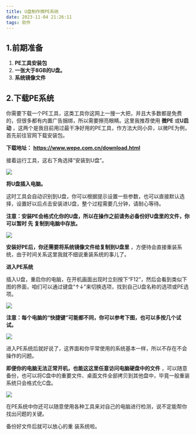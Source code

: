 ```yaml
---
title: U盘制作微PE系统
date: 2023-11-04 21:26:11
tags: 软件
---
```


## 1.前期准备

1. **PE工具安装包**
2. **一张大于8GB的U盘。**
3. **系统镜像文件**

## 2.下载PE系统

你需要下载一个PE工具，这类工具你这网上一搜一大把，并且大多数都是免费的，但很多都有内置广告捆绑，所以需要擦亮眼睛。这里我推荐使用 **微PE** 或**U启动** ，这两个是我目前用过最干净好用的PE工具，作方法大同小异，以微PE为例，首先前往官网下载安装包。

**下载地址：** **https://www.wepe.com.cn/download.html**

接着运行工具，这右下角选择“安装到U盘”。

![](./../img/微PE1.png)

**将U盘插入电脑。**

这时工具会自动识别到U盘，你可以根据提示设置一些参数，也可以直接默认选择，设置好以后点击安装进U盘，整个过程需要几分钟，请耐心等待。

**注意：安装PE会格式化你的U盘，所以在操作之前请务必备份好U盘里的文件，你可以暂时 先 复制到电脑中存放。**

![](./../img/微PE2.png)

**安装好PE后，你还需要将系统镜像文件给复制到U盘里** ，方便待会直接重装系统，由于时间关系这里我就不细说重装系统的事儿了。

**进入PE系统**

插入U盘，重启你的电脑，在开机画面出现时立刻按下“F12”，然后会看到类似下图的界面，咱们可以通过键盘“↑↓”来切换选项，找到自己U盘名称的选项或PE选项。

![](./../img/微PE3.png)

**注意：每个电脑的“快捷键”可能都不同，你可以参考下图，也可以多按几个试试。**

![](./../img/微PE4.png)

进入PE系统后就好说了，这界面和你平常使用的系统基本一样，所以不存在不会操作的问题。

**即便你的电脑无法正常开机，也能这这里任意访问电脑硬盘中的文件** ，可以随意备份，也可以将C盘中的重要文件、桌面文件全部拷贝到其他盘中，毕竟一般重装系统只会格式化C盘。

![](./../img/微PE5.png)

在PE系统中你还可以随意使用各种工具来对自己的电脑进行检测，说不定能帮你找出问题的关键。

备份好文件后就可以放心的重 装系统啦。